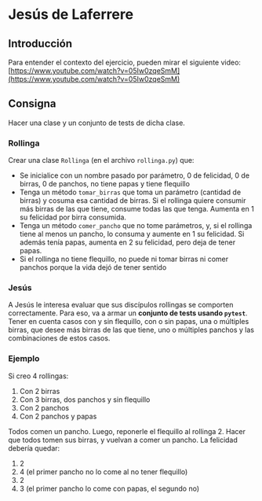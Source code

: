 # Jesús de Laferrere

## Introducción
Para entender el contexto del ejercicio, pueden mirar el siguiente video: [https://www.youtube.com/watch?v=05Iw0zqeSmM](https://www.youtube.com/watch?v=05Iw0zqeSmM)

## Consigna
Hacer una clase y un conjunto de tests de dicha clase.

### Rollinga
Crear una clase `Rollinga` (en el archivo `rollinga.py`) que:
- Se inicialice con un nombre pasado por parámetro, 0 de felicidad, 0 de birras, 0 de panchos, no tiene papas y tiene flequillo
- Tenga un método `tomar_birras` que toma un parámetro (cantidad de birras) y cosuma esa cantidad de birras. Si el rollinga quiere consumir más birras de las que tiene, consume todas las que tenga. Aumenta en 1 su felicidad por birra consumida.
- Tenga un método `comer_pancho` que no tome parámetros, y, si el rollinga tiene al menos un pancho, lo consuma y aumente en 1 su felicidad. Si además tenía papas, aumenta en 2 su felicidad, pero deja de tener papas.
- Si el rollinga no tiene flequillo, no puede ni tomar birras ni comer panchos porque la vida dejó de tener sentido

### Jesús

A Jesús le interesa evaluar que sus discípulos rollingas se comporten correctamente. Para eso, va a armar un **conjunto de tests usando `pytest`**. Tener en cuenta casos con y sin flequillo, con o sin papas, una o múltiples birras, que desee más birras de las que tiene, uno o múltiples panchos y las combinaciones de estos casos.

### Ejemplo

Si creo 4 rollingas:
1. Con 2 birras
2. Con 3 birras, dos panchos y sin flequillo
3. Con 2 panchos
4. Con 2 panchos y papas

Todos comen un pancho. Luego, reponerle el flequillo al rollinga 2. Hacer que todos tomen sus birras, y vuelvan a comer un pancho. La felicidad debería quedar:
1. 2
2. 4 (el primer pancho no lo come al no tener flequillo)
3. 2
4. 3 (el primer pancho lo come con papas, el segundo no)
